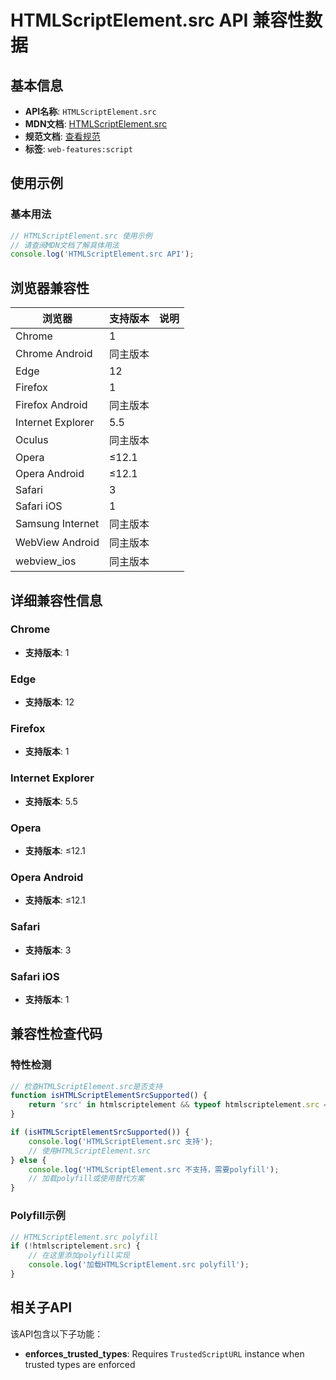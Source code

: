 # HTMLScriptElement.src API 兼容性数据

## 基本信息

- **API名称**: `HTMLScriptElement.src`
- **MDN文档**: [HTMLScriptElement.src](https://developer.mozilla.org/docs/Web/API/HTMLScriptElement/src)
- **规范文档**: [查看规范](https://html.spec.whatwg.org/multipage/scripting.html#dom-script-src)
- **标签**: `web-features:script`

## 使用示例

### 基本用法

```javascript
// HTMLScriptElement.src 使用示例
// 请查阅MDN文档了解具体用法
console.log('HTMLScriptElement.src API');
```

## 浏览器兼容性

| 浏览器 | 支持版本 | 说明 |
|--------|----------|------|
| Chrome | 1 |  |
| Chrome Android | 同主版本 |  |
| Edge | 12 |  |
| Firefox | 1 |  |
| Firefox Android | 同主版本 |  |
| Internet Explorer | 5.5 |  |
| Oculus | 同主版本 |  |
| Opera | ≤12.1 |  |
| Opera Android | ≤12.1 |  |
| Safari | 3 |  |
| Safari iOS | 1 |  |
| Samsung Internet | 同主版本 |  |
| WebView Android | 同主版本 |  |
| webview_ios | 同主版本 |  |

## 详细兼容性信息

### Chrome

- **支持版本**: 1

### Edge

- **支持版本**: 12

### Firefox

- **支持版本**: 1

### Internet Explorer

- **支持版本**: 5.5

### Opera

- **支持版本**: ≤12.1

### Opera Android

- **支持版本**: ≤12.1

### Safari

- **支持版本**: 3

### Safari iOS

- **支持版本**: 1

## 兼容性检查代码

### 特性检测

```javascript
// 检查HTMLScriptElement.src是否支持
function isHTMLScriptElementSrcSupported() {
    return 'src' in htmlscriptelement && typeof htmlscriptelement.src === 'function';
}

if (isHTMLScriptElementSrcSupported()) {
    console.log('HTMLScriptElement.src 支持');
    // 使用HTMLScriptElement.src
} else {
    console.log('HTMLScriptElement.src 不支持，需要polyfill');
    // 加载polyfill或使用替代方案
}
```

### Polyfill示例

```javascript
// HTMLScriptElement.src polyfill
if (!htmlscriptelement.src) {
    // 在这里添加polyfill实现
    console.log('加载HTMLScriptElement.src polyfill');
}
```

## 相关子API

该API包含以下子功能：

- **enforces_trusted_types**: Requires `TrustedScriptURL` instance when trusted types are enforced

